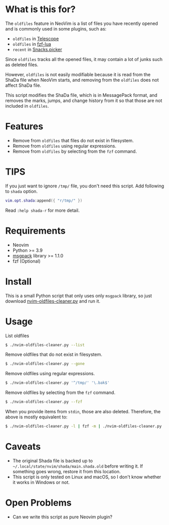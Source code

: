 # What is this for?

The `oldfiles` feature in NeoVim is a list of files you have recently opened and is commonly used in some plugins, such as:
- `oldfiles` in [Telescope](https://github.com/nvim-telescope/telescope.nvim)
- `oldfiles` in [fzf-lua](https://github.com/ibhagwan/fzf-lua)
- `recent` in [Snacks.picker](https://github.com/folke/snacks.nvim)

Since `oldfiles` tracks all the opened files, it may contain a lot of junks such as deleted files.

However, `oldfiles` is not easily modifiable because it is read from the ShaDa file when NeoVim starts, and removing from the `oldfiles` does not affect ShaDa file.

This script modifies the ShaDa file, which is in MessagePack format, and removes the marks, jumps, and change history from it so that those are not included in `oldfiles`.

# Features

- Remove from `oldfiles` that files do not exist in filesystem.
- Remove from `oldfiles` using regular expressions.
- Remove from `oldfiles` by selecting from the `fzf` command.

# TIPS

If you just want to ignore `/tmp/` file, you don't need this script. Add following to `shada` option.

```lua
vim.opt.shada:append({ "r/tmp/" })
```

Read `:help shada-r` for more detail.


# Requirements

- Neovim
- Python >= 3.9
- [msgpack](https://pypi.org/project/msgpack/) library >= 1.1.0
- fzf (Optional)

# Install

This is a small Python script that only uses only `msgpack` library, so just download [nvim-oldfiles-cleaner.py](./nvim-oldfiles-cleaner.py) and run it.

# Usage

List oldfiles

```bash
$ ./nvim-oldfiles-cleaner.py --list
```

Remove oldfiles that do not exist in filesystem.
```bash
$ ./nvim-oldfiles-cleaner.py --gone
```

Remove oldfiles using regular expressions.
```bash
$ ./nvim-oldfiles-cleaner.py '^/tmp/' '\.bak$'
```

Remove oldfiles by selecting from the `fzf` command.
```bash
$ ./nvim-oldfiles-cleaner.py --fzf
```

When you provide items from `stdin`, those are also deleted. Therefore, the above is mostly equivalent to:

```bash
$ ./nvim-oldfiles-cleaner.py -l | fzf -m | ./nvim-oldfiles-cleaner.py
```

# Caveats

- The original Shada file is backed up to `~/.local/state/nvim/shada/main.shada.old` before writing it. If something goes wrong, restore it from this location.
- This script is only tested on Linux and macOS, so I don't know whether it works in Windows or not.

# Open Problems

- Can we write this script as pure Neovim plugin?
